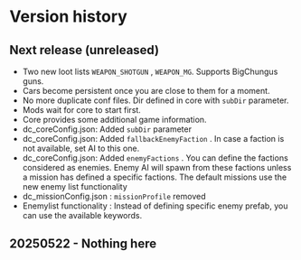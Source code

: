 

# Version history

## Next release (unreleased)
* Two new loot lists ```WEAPON_SHOTGUN``` , ```WEAPON_MG```. Supports BigChungus guns.
* Cars become persistent once you are close to them for a moment.
* No more duplicate conf files. Dir defined in core with ```subDir``` parameter.
* Mods wait for core to start first.
* Core provides some additional game information.
* dc_coreConfig.json: Added ```subDir``` parameter
* dc_coreConfig.json: Added ```fallbackEnemyFaction``` . In case a faction is not available, set AI to this one.
* dc_coreConfig.json: Added ```enemyFactions``` . You can define the factions considered as enemies. Enemy AI will spawn from these factions unless a mission has defined a specific factions. The default missions use the new enemy list functionality
* dc_missionConfig.json : ```missionProfile``` removed
* Enemylist functionality : Instead of defining specific enemy prefab, you can use the available keywords. 
## 20250522 - Nothing here

